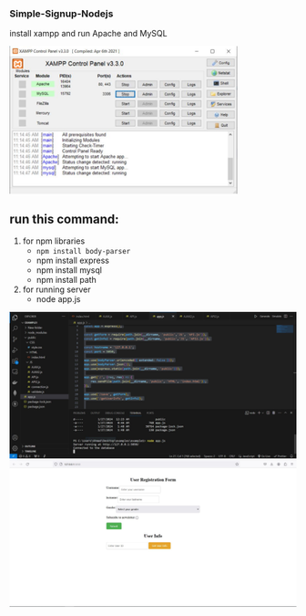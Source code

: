 ### Simple-Signup-Nodejs

install xampp and run Apache and MySQL

<img src="1.JPG" width=400>


## run this command:

1. for npm libraries
   - ```npm install body-parser```
   - npm install express
   - npm install mysql
   - npm install path
2. for running server
   - node app.js


<img src="2.JPG">

<img src="Capture.JPG">


